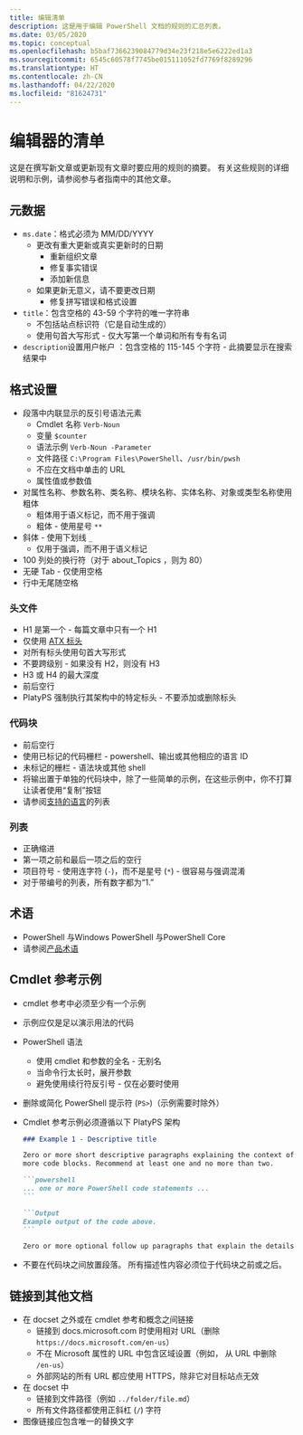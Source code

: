 ```yaml
---
title: 编辑清单
description: 这是用于编辑 PowerShell 文档的规则的汇总列表。
ms.date: 03/05/2020
ms.topic: conceptual
ms.openlocfilehash: b5baf7366239084779d34e23f218e5e6222ed1a3
ms.sourcegitcommit: 6545c60578f7745be015111052fd7769f8289296
ms.translationtype: HT
ms.contentlocale: zh-CN
ms.lasthandoff: 04/22/2020
ms.locfileid: "81624731"
---
```

# <a name="editors-checklist"></a>编辑器的清单

这是在撰写新文章或更新现有文章时要应用的规则的摘要。 有关这些规则的详细说明和示例，请参阅参与者指南中的其他文章。

## <a name="metadata"></a>元数据

- `ms.date`：格式必须为 MM/DD/YYYY 
  - 更改有重大更新或真实更新时的日期
    - 重新组织文章
    - 修复事实错误
    - 添加新信息
  - 如果更新无意义，请不要更改日期
    - 修复拼写错误和格式设置
- `title`：包含空格的 43-59 个字符的唯一字符串
  - 不包括站点标识符（它是自动生成的）
  - 使用句首大写形式 - 仅大写第一个单词和所有专有名词
- `description`设置用户帐户 ：包含空格的 115-145 个字符 - 此摘要显示在搜索结果中

## <a name="formatting"></a>格式设置

- 段落中内联显示的反引号语法元素
  - Cmdlet 名称 `Verb-Noun`
  - 变量 `$counter`
  - 语法示例 `Verb-Noun -Parameter`
  - 文件路径 `C:\Program Files\PowerShell`、`/usr/bin/pwsh`
  - 不应在文档中单击的 URL
  - 属性值或参数值
- 对属性名称、参数名称、类名称、模块名称、实体名称、对象或类型名称使用粗体
  - 粗体用于语义标记，而不用于强调
  - 粗体 - 使用星号 `**`
- 斜体 - 使用下划线 `_`
  - 仅用于强调，而不用于语义标记
- 100 列处的换行符（对于 about_Topics  ，则为 80）
- 无硬 Tab - 仅使用空格
- 行中无尾随空格

### <a name="headers"></a>头文件

- H1 是第一个 - 每篇文章中只有一个 H1
- 仅使用 [ATX 标头](https://github.github.com/gfm/#atx-headings)
- 对所有标头使用句首大写形式
- 不要跨级别 - 如果没有 H2，则没有 H3
- H3 或 H4 的最大深度
- 前后空行
- PlatyPS 强制执行其架构中的特定标头 - 不要添加或删除标头

### <a name="code-blocks"></a>代码块

- 前后空行
- 使用已标记的代码栅栏 - powershell、输出或其他相应的语言 ID  
- 未标记的栅栏 - 语法块或其他 shell
- 将输出置于单独的代码块中，除了一些简单的示例，在这些示例中，你不打算让读者使用“复制”按钮 
- 请参阅[支持的语言](/contribute/code-in-docs#supported-languages)的列表

### <a name="lists"></a>列表

- 正确缩进
- 第一项之前和最后一项之后的空行
- 项目符号 - 使用连字符 (`-`)，而不是星号 (`*`) - 很容易与强调混淆
- 对于带编号的列表，所有数字都为“1.”

## <a name="terminology"></a>术语

- PowerShell 与Windows PowerShell 与PowerShell Core
- 请参阅[产品术语](powershell-style-guide.md#product-terminology)

## <a name="cmdlet-reference-examples"></a>Cmdlet 参考示例

- cmdlet 参考中必须至少有一个示例
- 示例应仅是足以演示用法的代码
- PowerShell 语法
  - 使用 cmdlet 和参数的全名 - 无别名
  - 当命令行太长时，展开参数
  - 避免使用续行符反引号 - 仅在必要时使用
- 删除或简化 PowerShell 提示符 (`PS>`)（示例需要时除外）
- Cmdlet 参考示例必须遵循以下 PlatyPS 架构

  ~~~Markdown
  ### Example 1 - Descriptive title

  Zero or more short descriptive paragraphs explaining the context of the example followed by one or
  more code blocks. Recommend at least one and no more than two.

  ```powershell
  ... one or more PowerShell code statements ...
  ```

  ```Output
  Example output of the code above.
  ```

  Zero or more optional follow up paragraphs that explain the details of the code and output.
  ~~~

- 不要在代码块之间放置段落。 所有描述性内容必须位于代码块之前或之后。

## <a name="linking-to-other-documents"></a>链接到其他文档

- 在 docset 之外或在 cmdlet 参考和概念之间链接
  - 链接到 docs.microsoft.com 时使用相对 URL（删除 `https://docs.microsoft.com/en-us`）
  - 不在 Microsoft 属性的 URL 中包含区域设置（例如， 从 URL 中删除 `/en-us`）
  - 外部网站的所有 URL 都应使用 HTTPS，除非它对目标站点无效
- 在 docset 中
  - 链接到文件路径（例如 `../folder/file.md`）
  - 所有文件路径都使用正斜杠 (`/`) 字符
- 图像链接应包含唯一的替换文字
